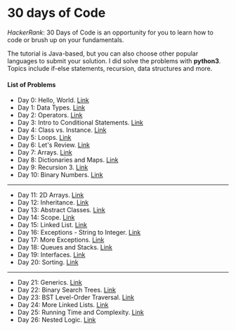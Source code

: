 # 30 days of Code
*HackerRank*: 30 Days of Code is an opportunity for you to learn how to code or brush up on your fundamentals.

The tutorial is Java-based, but you can also choose other popular languages to submit your solution. I did solve the problems with **python3**. 
Topics include if-else statements, recursion, data structures and more.

#### List of Problems

- Day 0: Hello, World. [Link](https://www.hackerrank.com/challenges/30-hello-world/problem)
- Day 1: Data Types. [Link](https://www.hackerrank.com/challenges/30-data-types/problem)
- Day 2: Operators. [Link](https://www.hackerrank.com/challenges/30-operators/problem)
- Day 3: Intro to Conditional Statements. [Link](https://www.hackerrank.com/challenges/30-conditional-statements/problem)
- Day 4: Class vs. Instance. [Link](https://www.hackerrank.com/challenges/30-class-vs-instance/problem)
- Day 5: Loops. [Link](https://www.hackerrank.com/challenges/30-loops/problem)
- Day 6: Let's Review. [Link](https://www.hackerrank.com/challenges/30-review-loop/problem)
- Day 7: Arrays. [Link](https://www.hackerrank.com/challenges/30-arrays/problem)
- Day 8: Dictionaries and Maps. [Link](https://www.hackerrank.com/challenges/30-dictionaries-and-maps/problem)
- Day 9: Recursion 3. [Link](https://www.hackerrank.com/challenges/30-recursion/problem)
- Day 10: Binary Numbers. [Link](https://www.hackerrank.com/challenges/30-binary-numbers/problem)
-----------------------------------------------------------------------------------------------------------------
- Day 11: 2D Arrays. [Link](https://www.hackerrank.com/challenges/30-2d-arrays/problem)
- Day 12: Inheritance. [Link](https://www.hackerrank.com/challenges/30-inheritance/problem)
- Day 13: Abstract Classes. [Link](https://www.hackerrank.com/challenges/30-abstract-classes/problem)
- Day 14: Scope. [Link](https://www.hackerrank.com/challenges/30-scope/problem)
- Day 15: Linked List. [Link](https://www.hackerrank.com/challenges/30-linked-list/problem)
- Day 16: Exceptions - String to Integer. [Link](https://www.hackerrank.com/challenges/30-exceptions-string-to-integer/problem)
- Day 17: More Exceptions. [Link](https://www.hackerrank.com/challenges/30-more-exceptions/problem)
- Day 18: Queues and Stacks. [Link](https://www.hackerrank.com/challenges/30-queues-stacks/problem)
- Day 19: Interfaces. [Link](https://www.hackerrank.com/challenges/30-interfaces/problem)
- Day 20: Sorting. [Link](https://www.hackerrank.com/challenges/30-sorting/problem)
------------------------------------------------------------------------------------------------------------------
- Day 21: Generics. [Link](https://www.hackerrank.com/challenges/30-generics/problem)
- Day 22: Binary Search Trees. [Link](https://www.hackerrank.com/challenges/30-binary-search-trees/problem)
- Day 23: BST Level-Order Traversal. [Link](https://www.hackerrank.com/challenges/30-binary-trees/problem)
- Day 24: More Linked Lists. [Link](https://www.hackerrank.com/challenges/30-linked-list-deletion/problem)
- Day 25: Running Time and Complexity. [Link](https://www.hackerrank.com/challenges/30-running-time-and-complexity/problem)
- Day 26: Nested Logic. [Link](https://www.hackerrank.com/challenges/30-nested-logic/problem)
